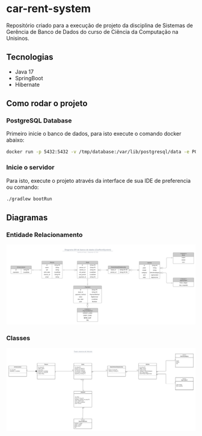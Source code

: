 # car-rent-system

Repositório criado para a execução de projeto da disciplina de Sistemas de Gerência de Banco de Dados do curso de Ciência da Computação na Unisinos.

## Tecnologias

- Java 17
- SpringBoot
- Hibernate

## Como rodar o projeto

### PostgreSQL Database

Primeiro inicie o banco de dados, para isto execute o comando docker abaixo:

```sh
docker run -p 5432:5432 -v /tmp/database:/var/lib/postgresql/data -e POSTGRES_PASSWORD=1234 postgres
```

### Inicie o servidor

Para isto, execute o projeto através da interface de sua IDE de preferencia ou comando:

```sh
./gradlew bootRun 
```

## Diagramas

### Entidade Relacionamento

![diagrama_er](./doc/DiagramaER.png)

### Classes

![diagrama_classes](./doc/diagramaClasse.png)
